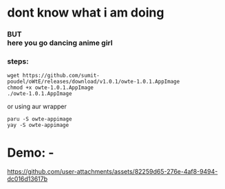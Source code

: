# dont know what i am doing 
### BUT <br> here you go dancing anime girl 

### steps:
```
wget https://github.com/sumit-poudel/oWtE/releases/download/v1.0.1/owte-1.0.1.AppImage
chmod +x owte-1.0.1.AppImage
./owte-1.0.1.AppImage
```
or using aur wrapper
```
paru -S owte-appimage
yay -S owte-appimage
```

# Demo: -

https://github.com/user-attachments/assets/82259d65-276e-4af8-9494-dc016d13617b

